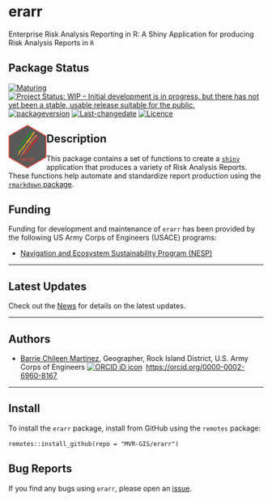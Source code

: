 <!-- README.md is generated from README.Rmd. Please edit that file -->
<!-- rmarkdown::render(input="README.Rmd", output_file = "README.md", output_format = "md_document") -->

# erarr

Enterprise Risk Analysis Reporting in R: A Shiny Application for
producing Risk Analysis Reports in `R`

## Package Status

[![Maturing](https://img.shields.io/badge/lifecycle-maturing-blue.svg)](https://www.tidyverse.org/lifecycle)
[![Project Status: WIP – Initial development is in progress, but there
has not yet been a stable, usable release suitable for the
public.](https://www.repostatus.org/badges/latest/wip.svg)](https://www.repostatus.org/#wip)
[![packageversion](https://img.shields.io/badge/Package%20version-0.0.1-orange.svg?style=flat-square)](commits/master)
[![Last-changedate](https://img.shields.io/badge/last%20change-2024--02--06-yellowgreen.svg)](/commits/master)
[![Licence](https://img.shields.io/badge/licence-CC0-blue.svg)](http://choosealicense.com/licenses/cc0-1.0/)

<img src="www/erarr.png" width=75 align="left" />


## Description

This package contains a set of functions to create a
[`shiny`](https://shiny.posit.co/) application that produces a variety
of Risk Analysis Reports. These functions help automate and standardize
report production using the [`rmarkdown`
package](https://rmarkdown.rstudio.com/lesson-1.html).

## Funding

Funding for development and maintenance of `erarr` has been provided by
the following US Army Corps of Engineers (USACE) programs:

-   [Navigation and Ecosystem Sustainability Program
    (NESP)](https://www.mvr.usace.army.mil/Rock-Island-District/Programs/NESP/)

------------------------------------------------------------------------

## Latest Updates

Check out the [News](news/index.html) for details on the latest updates.

------------------------------------------------------------------------

## Authors

-   [Barrie Chileen
    Martinez](mailto:barrie.v.chileenmartinez@usace.army.mil),
    Geographer, Rock Island District, U.S. Army Corps of Engineers
    <a itemprop="sameAs" content="https://orcid.org/0000-0002-6960-8167" href="https://0000-0002-6960-8167" target="orcid.widget" rel="me noopener noreferrer" style="vertical-align:top;">
    <img src="https://orcid.org/sites/default/files/images/orcid_16x16.png" style="width:1em;margin-right:.5em;" alt="ORCID iD icon">https://orcid.org/0000-0002-6960-8167</a>

------------------------------------------------------------------------

## Install

To install the `erarr` package, install from GitHub using the `remotes`
package:

    remotes::install_github(repo = "MVR-GIS/erarr")

## Bug Reports

If you find any bugs using `erarr`, please open an
[issue](https://github.com/MVR-GIS/erarr/issues).
